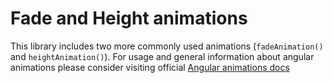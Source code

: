 # Fade and Height animations

This library includes two more commonly used animations (`fadeAnimation()` and `heightAnimation()`). For usage and general information about angular animations please consider visiting official [Angular animations docs](https://angular.io/guide/animations)
